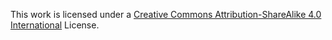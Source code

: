 
This work is licensed under a [Creative Commons Attribution-ShareAlike 4.0 International](https://creativecommons.org/licenses/by-sa/4.0/) License.

